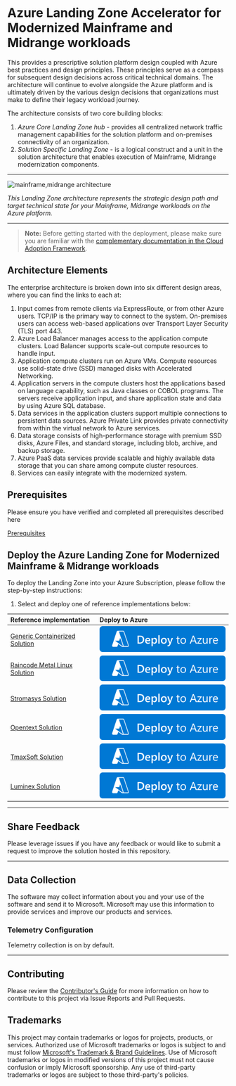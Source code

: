 # Azure Landing Zone Accelerator for Modernized Mainframe and Midrange workloads

This provides a prescriptive solution platform design coupled with Azure best practices and design principles. These principles serve as a compass for subsequent design decisions across critical technical domains. The architecture will continue to evolve alongside the Azure platform and is ultimately driven by the various design decisions that organizations must make to define their legacy workload journey.

The architecture consists of two core building blocks:

1. *Azure Core Landing Zone hub* - provides all centralized network traffic management capabilities for the solution platform and on-premises connectivity of an organization.
2. *Solution Specific Landing Zone* - is a logical construct and a unit in the solution architecture that enables execution of Mainframe, Midrange modernization components.

---
![mainframe,midrange architecture](/docs/images/malz.png)

*This Landing Zone architecture represents the strategic design path and target technical state for your Mainframe, Midrange workloads on the Azure platform.*

---

> **Note:** Before getting started with the deployment, please make sure you are familiar with the [complementary documentation in the Cloud Adoption Framework](https://learn.microsoft.com/en-us/azure/cloud-adoption-framework/).

## Architecture Elements

The enterprise architecture is broken down into six different design areas, where you can find the links to each at:

1. Input comes from remote clients via ExpressRoute, or from other Azure users. TCP/IP is the primary way to connect to the system. On-premises users can access web-based applications over Transport Layer Security (TLS) port 443.
2. Azure Load Balancer manages access to the application compute clusters. Load Balancer supports scale-out compute resources to handle input.
3. Application compute clusters run on Azure VMs. Compute resources use solid-state drive (SSD) managed disks with Accelerated Networking.
4. Application servers in the compute clusters host the applications based on language capability, such as Java classes or COBOL programs. The servers receive application input, and share application state and data by using Azure SQL database.
5. Data services in the application clusters support multiple connections to persistent data sources. Azure Private Link provides private connectivity from within the virtual network to Azure services.
6. Data storage consists of high-performance storage with premium SSD disks, Azure Files, and standard storage, including blob, archive, and backup storage.
7. Azure PaaS data services provide scalable and highly available data storage that you can share among compute cluster resources.
8. Services can easily integrate with the modernized system.

## Prerequisites

Please ensure you have verified and completed all prerequisites described here

[Prerequisites](/docs/Mainframe-Prerequisites.md)

## Deploy the Azure Landing Zone for Modernized Mainframe & Midrange  workloads

To deploy the Landing Zone into your Azure Subscription, please follow the step-by-step instructions:

1. Select and deploy one of reference implementations below:

| Reference implementation   | Deploy to Azure |
|:---------------------------|:----------------|
|[ Generic Containerized Solution](/docs/Solutions/genericaks/generic-aks.md)|[![`DTA-Button-ALZ`](https://raw.githubusercontent.com/Azure/azure-quickstart-templates/master/1-CONTRIBUTION-GUIDE/images/deploytoazure.svg?sanitize=true)](https://ms.portal.azure.com/#view/Microsoft_Azure_CreateUIDef/CustomDeploymentBlade/uri/https%3A%2F%2Fraw.githubusercontent.com%2Flapate%2Fazure-mainframe-landing-zone-public%2Fmain%2Finfra%2Fmain-template%2Fmain.json/uiFormDefinitionUri/https%3A%2F%2Fraw.githubusercontent.com%2Flapate%2Fazure-mainframe-landing-zone-public%2Fmain%2Fdocs%2Freference%2Fportal.mainframeLandingZone.json)|
|[ Raincode Metal Linux Solution](/docs/Solutions/raincode/raincode.md)|[![`DTA-Button-ALZ`](https://raw.githubusercontent.com/Azure/azure-quickstart-templates/master/1-CONTRIBUTION-GUIDE/images/deploytoazure.svg?sanitize=true)](https://ms.portal.azure.com/#view/Microsoft_Azure_CreateUIDef/CustomDeploymentBlade/uri/https%3A%2F%2Fraw.githubusercontent.com%2Flapate%2Fazure-mainframe-landing-zone-public%2Fmain%2Finfra%2Fmain-template%2Fmain.json/uiFormDefinitionUri/https%3A%2F%2Fraw.githubusercontent.com%2Flapate%2Fazure-mainframe-landing-zone-public%2Fmain%2Fdocs%2Freference%2Fportal.mainframeLandingZone.json)|
|[ Stromasys Solution](/docs/Solutions/stromasys/stromasys.md)|[![`DTA-Button-ALZ`](https://raw.githubusercontent.com/Azure/azure-quickstart-templates/master/1-CONTRIBUTION-GUIDE/images/deploytoazure.svg?sanitize=true)](https://ms.portal.azure.com/#view/Microsoft_Azure_CreateUIDef/CustomDeploymentBlade/uri/https%3A%2F%2Fraw.githubusercontent.com%2Flapate%2Fazure-mainframe-landing-zone-public%2Fmain%2Finfra%2Fmain-template%2Fmain.json/uiFormDefinitionUri/https%3A%2F%2Fraw.githubusercontent.com%2Flapate%2Fazure-mainframe-landing-zone-public%2Fmain%2Fdocs%2Freference%2Fportal.mainframeLandingZone.json)|
|[ Opentext Solution](/docs/Solutions/opentext/opentext.md)|[![`DTA-Button-ALZ`](https://raw.githubusercontent.com/Azure/azure-quickstart-templates/master/1-CONTRIBUTION-GUIDE/images/deploytoazure.svg?sanitize=true)](https://ms.portal.azure.com/#view/Microsoft_Azure_CreateUIDef/CustomDeploymentBlade/uri/https%3A%2F%2Fraw.githubusercontent.com%2Flapate%2Fazure-mainframe-landing-zone-public%2Fmain%2Finfra%2Fmain-template%2Fmain.json/uiFormDefinitionUri/https%3A%2F%2Fraw.githubusercontent.com%2Flapate%2Fazure-mainframe-landing-zone-public%2Fmain%2Fdocs%2Freference%2Fportal.mainframeLandingZone.json)|
|[ TmaxSoft Solution](/docs/Solutions/stromasys/tmaxsoft.md)|[![`DTA-Button-ALZ`](https://raw.githubusercontent.com/Azure/azure-quickstart-templates/master/1-CONTRIBUTION-GUIDE/images/deploytoazure.svg?sanitize=true)](https://ms.portal.azure.com/#view/Microsoft_Azure_CreateUIDef/CustomDeploymentBlade/uri/https%3A%2F%2Fraw.githubusercontent.com%2Flapate%2Fazure-mainframe-landing-zone-public%2Fmain%2Finfra%2Fmain-template%2Fmain.json/uiFormDefinitionUri/https%3A%2F%2Fraw.githubusercontent.com%2Flapate%2Fazure-mainframe-landing-zone-public%2Fmain%2Fdocs%2Freference%2Fportal.mainframeLandingZone.json)|
|[ Luminex Solution](/docs/Solutions/luminex/luminex.md)|[![`DTA-Button-ALZ`](https://raw.githubusercontent.com/Azure/azure-quickstart-templates/master/1-CONTRIBUTION-GUIDE/images/deploytoazure.svg?sanitize=true)](https://ms.portal.azure.com/#view/Microsoft_Azure_CreateUIDef/CustomDeploymentBlade/uri/https%3A%2F%2Fraw.githubusercontent.com%2Flapate%2Fazure-mainframe-landing-zone-public%2Fmain%2Finfra%2Fmain-template%2Fmain.json/uiFormDefinitionUri/https%3A%2F%2Fraw.githubusercontent.com%2Flapate%2Fazure-mainframe-landing-zone-public%2Fmain%2Fdocs%2Freference%2Fportal.mainframeLandingZone.json)|
---
## Share Feedback

Please leverage issues if you have any feedback or would like to submit a request to improve the solution hosted in this repository.

---
## Data Collection

The software may collect information about you and your use of the software and send it to Microsoft. Microsoft may use this information to provide services and improve our products and services.

### Telemetry Configuration

Telemetry collection is on by default.

---


## Contributing

Please review the [Contributor's Guide](./CONTRIBUTING.md) for more information on how to contribute to this project via Issue Reports and Pull Requests.

## Trademarks

This project may contain trademarks or logos for projects, products, or services. Authorized use of Microsoft 
trademarks or logos is subject to and must follow 
[Microsoft's Trademark & Brand Guidelines](https://www.microsoft.com/en-us/legal/intellectualproperty/trademarks/usage/general).
Use of Microsoft trademarks or logos in modified versions of this project must not cause confusion or imply Microsoft sponsorship.
Any use of third-party trademarks or logos are subject to those third-party's policies.
